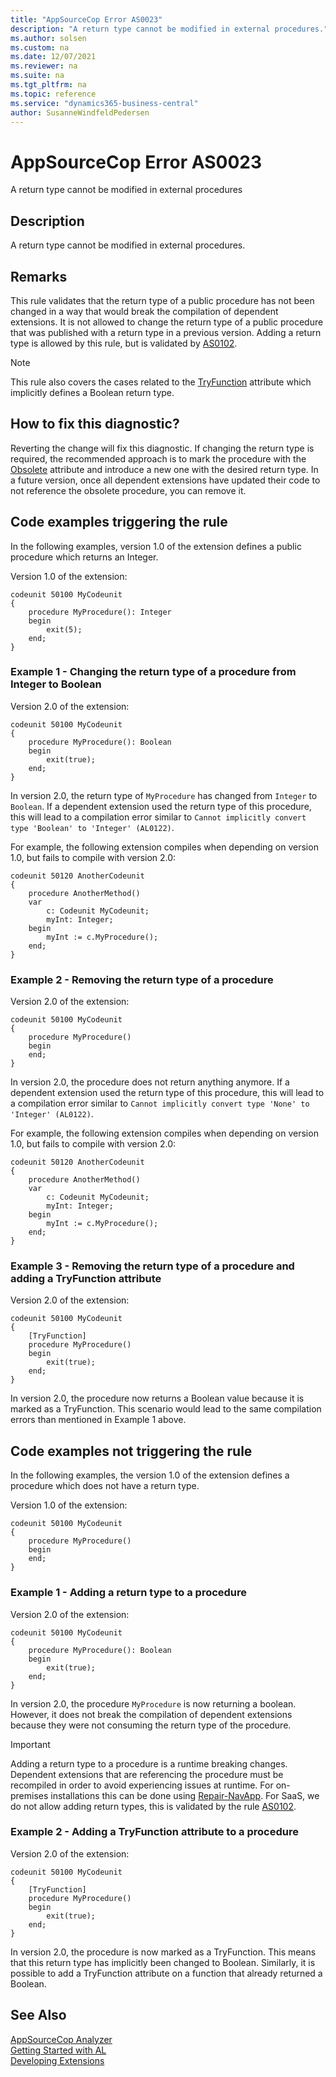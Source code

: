 ```yaml
---
title: "AppSourceCop Error AS0023"
description: "A return type cannot be modified in external procedures."
ms.author: solsen
ms.custom: na
ms.date: 12/07/2021
ms.reviewer: na
ms.suite: na
ms.tgt_pltfrm: na
ms.topic: reference
ms.service: "dynamics365-business-central"
author: SusanneWindfeldPedersen
---
```

[//]: # (START>DO_NOT_EDIT)
[//]: # (IMPORTANT:Do not edit any of the content between here and the END>DO_NOT_EDIT.)
[//]: # (Any modifications should be made in the .xml files in the ModernDev repo.)
# AppSourceCop Error AS0023
A return type cannot be modified in external procedures

## Description
A return type cannot be modified in external procedures.

[//]: # (IMPORTANT: END>DO_NOT_EDIT)

## Remarks

This rule validates that the return type of a public procedure has not been changed in a way that would break the compilation of dependent extensions.
It is not allowed to change the return type of a public procedure that was published with a return type in a previous version.
Adding a return type is allowed by this rule, but is validated by [AS0102](appsourcecoup-as0102.md).

> [!NOTE]  
> This rule also covers the cases related to the [TryFunction](../methods/devenv-tryfunction-attribute.md) attribute which implicitly defines a Boolean return type. 

## How to fix this diagnostic?

Reverting the change will fix this diagnostic. If changing the return type is required, the recommended approach is to mark the procedure with the [Obsolete](../attributes/devenv-obsolete-attribute.md) attribute and introduce a new one with the desired return type. In a future version, once all dependent extensions have updated their code to not reference the obsolete procedure, you can remove it.

## Code examples triggering the rule

In the following examples, version 1.0 of the extension defines a public procedure which returns an Integer.

Version 1.0 of the extension:
```AL
codeunit 50100 MyCodeunit
{
    procedure MyProcedure(): Integer
    begin
        exit(5);
    end;
}
```

### Example 1 - Changing the return type of a procedure from Integer to Boolean

Version 2.0 of the extension:
```AL
codeunit 50100 MyCodeunit
{
    procedure MyProcedure(): Boolean
    begin
        exit(true);
    end;
}
```

In version 2.0, the return type of `MyProcedure` has changed from `Integer` to `Boolean`. If a dependent extension used the return type of this procedure, this will lead to a compilation error similar to `Cannot implicitly convert type 'Boolean' to 'Integer' (AL0122)`.

For example, the following extension compiles when depending on version 1.0, but fails to compile with version 2.0:
```AL
codeunit 50120 AnotherCodeunit
{
    procedure AnotherMethod()
    var
        c: Codeunit MyCodeunit;
        myInt: Integer;
    begin
        myInt := c.MyProcedure();
    end;
}
```

### Example 2 - Removing the return type of a procedure

Version 2.0 of the extension:
```AL
codeunit 50100 MyCodeunit
{
    procedure MyProcedure()
    begin
    end;
}
```

In version 2.0, the procedure does not return anything anymore. If a dependent extension used the return type of this procedure, this will lead to a compilation error similar to `Cannot implicitly convert type 'None' to 'Integer' (AL0122)`.

For example, the following extension compiles when depending on version 1.0, but fails to compile with version 2.0:
```AL
codeunit 50120 AnotherCodeunit
{
    procedure AnotherMethod()
    var
        c: Codeunit MyCodeunit;
        myInt: Integer;
    begin
        myInt := c.MyProcedure();
    end;
}
```

### Example 3 - Removing the return type of a procedure and adding a TryFunction attribute

Version 2.0 of the extension:
```AL
codeunit 50100 MyCodeunit
{
    [TryFunction]
    procedure MyProcedure()
    begin
        exit(true);
    end;
}
```

In version 2.0, the procedure now returns a Boolean value because it is marked as a TryFunction. This scenario would lead to the same compilation errors than mentioned in Example 1 above.

## Code examples not triggering the rule

In the following examples, the version 1.0 of the extension defines a procedure which does not have a return type.

Version 1.0 of the extension:
```AL
codeunit 50100 MyCodeunit
{
    procedure MyProcedure()
    begin
    end;
}
```

### Example 1 - Adding a return type to a procedure

Version 2.0 of the extension:
```AL
codeunit 50100 MyCodeunit
{
    procedure MyProcedure(): Boolean
    begin
        exit(true);
    end;
}
```

In version 2.0, the procedure `MyProcedure` is now returning a boolean. However, it does not break the compilation of dependent extensions because they were not consuming the return type of the procedure.

> [!IMPORTANT]  
> Adding a return type to a procedure is a runtime breaking changes. Dependent extensions that are referencing the procedure must be recompiled in order to avoid experiencing issues at runtime. For on-premises installations this can be done using [Repair-NavApp](/powershell/module/microsoft.dynamics.nav.apps.management/repair-navapp). For SaaS, we do not allow adding return types, this is validated by the rule [AS0102](appsourcecop-as0102.md).

### Example 2 - Adding a TryFunction attribute to a procedure

Version 2.0 of the extension:
```AL
codeunit 50100 MyCodeunit
{
    [TryFunction]
    procedure MyProcedure()
    begin
        exit(true);
    end;
}
```

In version 2.0, the procedure is now marked as a TryFunction. This means that this return type has implicitly been changed to Boolean. Similarly, it is possible to add a TryFunction attribute on a function that already returned a Boolean.

## See Also  
[AppSourceCop Analyzer](appsourcecop.md)  
[Getting Started with AL](../devenv-get-started.md)  
[Developing Extensions](../devenv-dev-overview.md)
